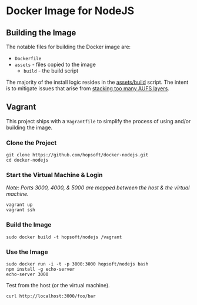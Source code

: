 # Docker Image for NodeJS

## Building the Image

The notable files for building the Docker image are:

* `Dockerfile`
* `assets` - files copied to the image
  * `build` - the build script

The majority of the install logic resides in the
[assets/build](https://github.com/hopsoft/docker-nodejs/blob/master/assets/build) script.
The intent is to mitigate issues that arise from
[stacking too many AUFS layers](https://github.com/dotcloud/docker/issues/1171).

## Vagrant

This project ships with a `Vagrantfile` to simplify the process of using and/or building the image.

### Clone the Project

```
git clone https://github.com/hopsoft/docker-nodejs.git
cd docker-nodejs
```

### Start the Virtual Machine & Login

*Note: Ports 3000, 4000, & 5000 are mapped between the host & the virtual machine.*

```
vagrant up
vagrant ssh
```

### Build the Image

```
sudo docker build -t hopsoft/nodejs /vagrant
```

### Use the Image

```
sudo docker run -i -t -p 3000:3000 hopsoft/nodejs bash
npm install -g echo-server
echo-server 3000
```

Test from the host (or the virtual machine).

```
curl http://localhost:3000/foo/bar
```

